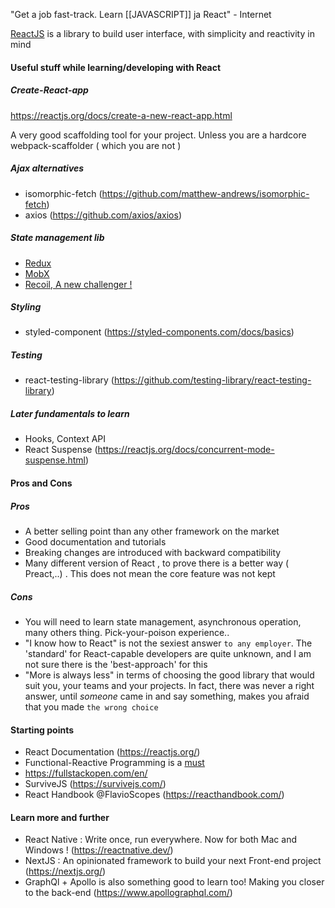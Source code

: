 "Get a job fast-track. Learn [[JAVASCRIPT]] ja React" - Internet

[ReactJS](https://reactjs.org/) is a library to build user interface, with simplicity and reactivity in mind

#### Useful stuff while learning/developing with React

##### Create-React-app
https://reactjs.org/docs/create-a-new-react-app.html

A very good scaffolding tool for your project. Unless you are a hardcore webpack-scaffolder ( which you are not )

##### Ajax alternatives
- isomorphic-fetch (https://github.com/matthew-andrews/isomorphic-fetch)
- axios (https://github.com/axios/axios)

##### State management lib

- [Redux](https://redux.js.org/)
- [MobX](https://mobx.js.org/README.html)
- [Recoil, A new challenger ! ](https://recoiljs.org/)

##### Styling
- styled-component (https://styled-components.com/docs/basics)

##### Testing
- react-testing-library (https://github.com/testing-library/react-testing-library)

##### Later fundamentals to learn
- Hooks, Context API
- React Suspense (https://reactjs.org/docs/concurrent-mode-suspense.html)

#### Pros and Cons

##### Pros
- A better selling point than any other framework on the market
- Good documentation and tutorials
- Breaking changes are introduced with backward compatibility
- Many different version of React , to prove there is a better way ( Preact,..) . This does not mean the core feature was not kept

##### Cons
- You will need to learn state management, asynchronous operation, many others thing. Pick-your-poison experience..
- "I know how to React" is not the sexiest answer `to any employer`. The 'standard' for React-capable developers are quite unknown, and I am not sure there is the 'best-approach' for this
- "More is always less" in terms of choosing the good library that would suit you, your teams and your projects. In fact, there was never a right answer, until *someone* came in and say something, makes you afraid that you made `the wrong choice`

#### Starting points
- React Documentation (https://reactjs.org/)
- Functional-Reactive Programming is a [must](https://github.com/5c0r/live-then-learn/blob/master/Thoughts/[[JAVASCRIPT]]_FRP.md)
- https://fullstackopen.com/en/
- SurviveJS (https://survivejs.com/)
- React Handbook @FlavioScopes (https://reacthandbook.com/)


#### Learn more and further
- React Native : Write once, run everywhere. Now for both Mac and Windows ! (https://reactnative.dev/)
- NextJS : An opinionated framework to build your next Front-end project (https://nextjs.org/)
- GraphQl + Apollo is also something good to learn too! Making you closer to the back-end (https://www.apollographql.com/)